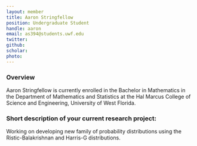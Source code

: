 ```yaml
---
layout: member
title: Aaron Stringfellow
position: Undergraduate Student
handle: aaron
email: as394@students.uwf.edu 
twitter:
github:
scholar: 
photo: 
---
```


### Overview

Aaron Stringfellow is currently enrolled in the Bachelor in Mathematics in the Department of Mathematics and Statistics at the Hal Marcus College of Science and Engineering, University of West Florida.


### Short description of your current research project:

Working on developing new family of probability distributions using the Ristic-Balakrishnan and Harris-G distributions.


